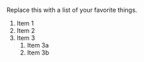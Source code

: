 Replace this with a list of your favorite things.

1. Item 1
2. Item 2
3. Item 3
   1. Item 3a
   2. Item 3b
